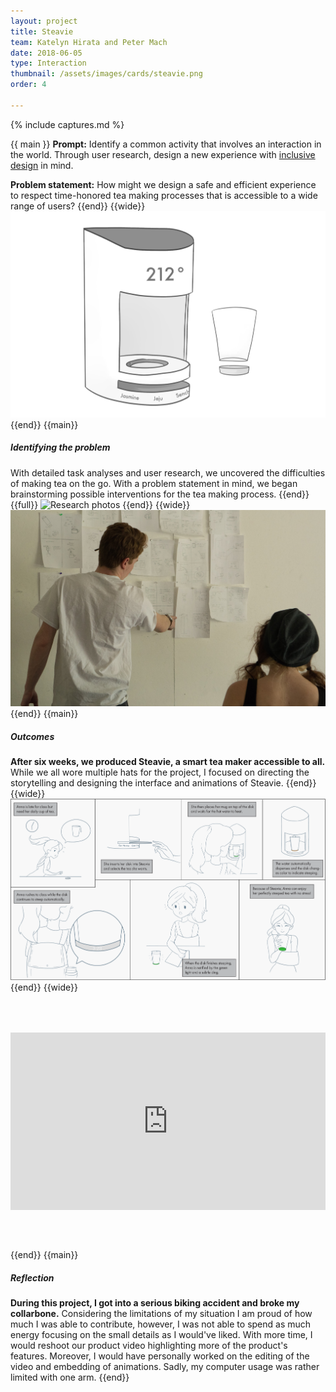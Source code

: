 ```yaml
---
layout: project
title: Steavie
team: Katelyn Hirata and Peter Mach
date: 2018-06-05
type: Interaction
thumbnail: /assets/images/cards/steavie.png
order: 4

---
```

{% include captures.md %}

{{ main }}
**Prompt:** Identify a common activity that involves an interaction in the world. Through user research, design a new experience with [inclusive design](https://www.microsoft.com/design/inclusive/) in mind.

**Problem statement:** How might we design a safe and efficient experience to respect time-honored tea making processes that is accessible to a wide range of users?
{{end}}
{{wide}}
![Concept sketch](/assets/images/projects/steavie/concept-sketch.png)
{{end}}
{{main}}
##### Identifying the problem
With detailed task analyses and user research, we uncovered the difficulties of making tea on the go. With a problem statement in mind, we began brainstorming possible interventions for the tea making process.
{{end}}
{{full}}
![Research photos](/assets/images/projects/steavie/research.png)
{{end}}
{{wide}}
![Ideation](/assets/images/projects/steavie/ideation.jpg)
{{end}}
{{main}}
##### Outcomes
**After six weeks, we produced Steavie, a smart tea maker accessible to all.** While we all wore multiple hats for the project, I focused on directing the storytelling and designing the interface and animations of Steavie. 
{{end}}
{{wide}}
![Final storyboard](/assets/images/projects/steavie/final-storyboard.png)
{{end}}
{{wide}}
<div style="position:relative;padding-top:56.25%;margin-bottom: 4rem;margin-top: 4rem;">
  <iframe src="https://player.vimeo.com/video/299377712" frameborder="0" allowfullscreen
    style="position:absolute;top:0;left:0;width:100%;height:100%;"></iframe>
</div>

{{end}}
{{main}}
##### Reflection
**During this project, I got into a serious biking accident and broke my collarbone.** Considering the limitations of my situation I am proud of how much I was able to contribute, however, I was not able to spend as much energy focusing on the small details as I would've liked. With more time, I would reshoot our product video highlighting more of the product's features. Moreover, I would have personally worked on the editing of the video and embedding of animations. Sadly, my computer usage was rather limited with one arm.
{{end}}